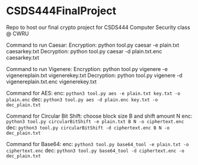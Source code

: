 # CSDS444FinalProject
Repo to host our final crypto project for CSDS444 Computer Security class @ CWRU

Command to run Caesar:
Encryption: python tool.py caesar -e plain.txt caesarkey.txt
Decryption: python tool.py caesar -d plain.txt.enc caesarkey.txt

Command to run Vigenere:
Encryption: python tool.py vigenere -e vigenereplain.txt vigenerekey.txt
Decryption: python tool.py vigenere -d vigenereplain.txt.enc vigenerekey.txt

Command for AES:
enc: `python3 tool.py aes -e plain.txt key.txt -o plain.enc`
dec: `python3 tool.py aes -d plain.enc key.txt -o dec_plain.txt`

Command for Circular Bit Shift:
choose block size B and shift amount N
enc: `python3 tool.py circularBitShift -e plain.txt B N -o ciphertext.enc`
dec: `python3 tool.py circularBitShift -d ciphertext.enc B N -o dec_plain.txt`

Command for Base64:
enc: `python3 tool.py base64_tool -e plain.txt -o ciphertext.enc`
dec: `python3 tool.py base64_tool -d ciphertext.enc -o dec_plain.txt`
